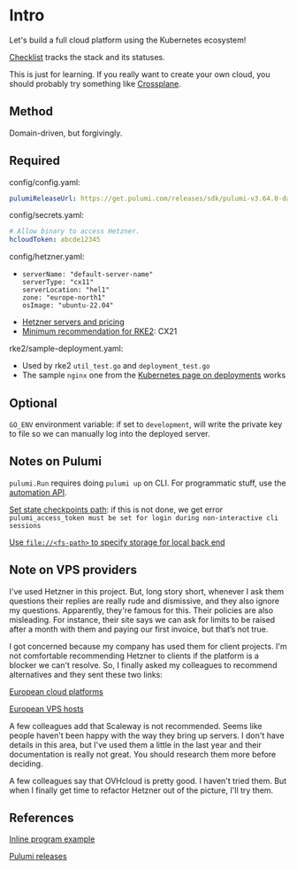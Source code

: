 # Intro

Let's build a full cloud platform using the Kubernetes ecosystem!

[Checklist](checklist.md) tracks the stack and its statuses.

This is just for learning. If you really want to create your own cloud, you should probably try something like [Crossplane](https://www.crossplane.io/).

## Method

Domain-driven, but forgivingly.


## Required

config/config.yaml:
```yaml
pulumiReleaseUrl: https://get.pulumi.com/releases/sdk/pulumi-v3.64.0-darwin-x64.tar.gz
```

config/secrets.yaml:
```yaml
# Allow binary to access Hetzner.
hcloudToken: abcde12345
```

config/hetzner.yaml:
- ```
  serverName: "default-server-name"
  serverType: "cx11"
  serverLocation: "hel1"
  zone: "europe-north1"
  osImage: "ubuntu-22.04"
  ```
- [Hetzner servers and pricing](https://docs.hetzner.com/cloud/servers/overview/#shared-vcpu)
- [Minimum recommendation for RKE2](https://docs.rke2.io/install/requirements#hardware): CX21

rke2/sample-deployment.yaml:
- Used by rke2 `util_test.go` and `deployment_test.go`
- The sample `nginx` one from the [Kubernetes page on deployments](https://kubernetes.io/docs/concepts/workloads/controllers/deployment/) works

## Optional

`GO_ENV` environment variable: if set to `development`, will write the private key to file so we can manually log into the deployed server.


## Notes on Pulumi

`pulumi.Run` requires doing `pulumi up` on CLI. For programmatic stuff, use the [automation API](https://www.pulumi.com/docs/guides/automation-api/).

[Set state checkpoints path](https://www.pulumi.com/docs/reference/cli/pulumi_login/): if this is not done, we get error `pulumi_access_token must be set for login during non-interactive cli sessions`

[Use `file://<fs-path>` to specify storage for local back end](https://www.pulumi.com/docs/intro/concepts/state/#using-a-self-managed-backend)

## Note on VPS providers

I've used Hetzner in this project. But, long story short, whenever I ask them questions their replies are really rude and dismissive, and they also ignore my questions. Apparently, they're famous for this. Their policies are also misleading. For instance, their site says we can ask for limits to be raised after a month with them and paying our first invoice, but that’s not true.

I got concerned because my company has used them for client projects. I'm not comfortable recommending Hetzner to clients if the platform is a blocker we can't resolve. So, I finally asked my colleagues to recommend alternatives and they sent these two links:

[European cloud platforms](https://european-alternatives.eu/category/cloud-computing-platforms)

[European VPS hosts](https://european-alternatives.eu/category/vps-virtual-private-server-hosters)

A few colleagues add that Scaleway is not recommended. Seems like people haven't been happy with the way they bring up servers. I don't have details in this area, but I've used them a little in the last year and their documentation is really not great. You should research them more before deciding.

A few colleagues say that OVHcloud is pretty good. I haven't tried them. But when I finally get time to refactor Hetzner out of the picture, I'll try them.

## References

[Inline program example](https://github.com/pulumi/automation-api-examples/blob/main/go/inline_program/main.go)

[Pulumi releases](https://www.pulumi.com/docs/get-started/install/versions/)
